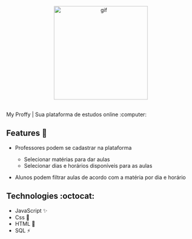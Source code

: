 <p  align="center">
<img  src="https://media.giphy.com/media/dNgK7Ws7y176U/giphy.gif" height="250" alt="gif">
</p>
<br>
My Proffy | Sua plataforma de estudos online :computer:

## Features :deciduous_tree:
* Professores podem se cadastrar na plataforma
  * Selecionar matérias para dar aulas
  * Selecionar dias e horários disponíveis para as aulas
  
* Alunos podem filtrar aulas de acordo com a matéria por dia e horário

## Technologies :octocat:
* JavaScript :sparkles:
* Css :nail_care:
* HTML :hammer:	
* SQL :zap:
